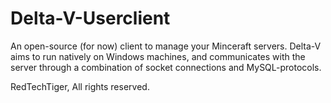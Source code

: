 # Delta-V-Userclient
 
An open-source (for now) client to manage your Minceraft servers.
Delta-V aims to run natively on Windows machines, and communicates
with the server through a combination of socket connections and
MySQL-protocols.

RedTechTiger, All rights reserved.
